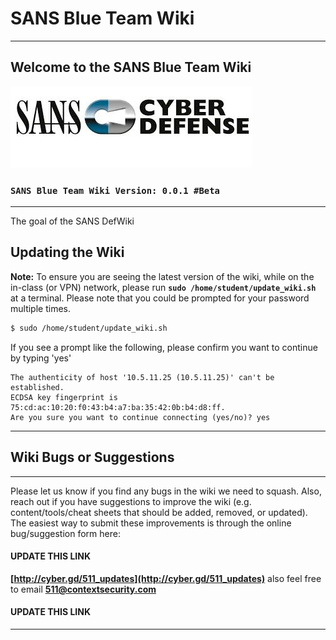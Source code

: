SANS Blue Team Wiki
==================

---

Welcome to the SANS Blue Team Wiki
----------


![Cyber Defense](CyberDefense_logo.jpg)
### **`SANS Blue Team Wiki Version: 0.0.1 #Beta`**

---

The goal of the SANS DefWiki

Updating the Wiki
----------

**Note:** To ensure you are seeing the latest version of the wiki, while on the in-class (or VPN) network, please run **`sudo /home/student/update_wiki.sh`** at a terminal. Please note that you could be prompted for your password multiple times.

```bash
$ sudo /home/student/update_wiki.sh
```

If  you see a prompt like the following, please confirm you want to continue by typing 'yes'
```
The authenticity of host '10.5.11.25 (10.5.11.25)' can't be established.
ECDSA key fingerprint is 75:cd:ac:10:20:f0:43:b4:a7:ba:35:42:0b:b4:d8:ff.
Are you sure you want to continue connecting (yes/no)? yes
```

---

Wiki Bugs or Suggestions
----------

---

Please let us know if you find any bugs in the wiki we need to squash. Also, reach out if you have suggestions to improve the wiki (e.g. content/tools/cheat sheets that should be added, removed, or updated). The easiest way to submit these improvements is through the online bug/suggestion form here:
#### UPDATE THIS LINK
**[http://cyber.gd/511_updates](http://cyber.gd/511_updates)** also feel free to email **<511@contextsecurity.com>**
#### UPDATE THIS LINK
---
